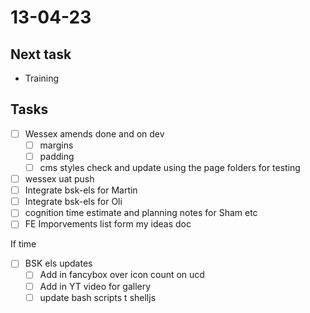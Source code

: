 # 13-04-23

## Next task
- Training

## Tasks

- [ ] Wessex amends done and on dev
  - [ ] margins
  - [ ] padding
  - [ ] cms styles check and update using the page folders for testing

- [ ] wessex uat push
- [ ] Integrate bsk-els for Martin
- [ ] Integrate bsk-els for Oli
- [ ] cognition time estimate and planning notes for Sham etc
- [ ] FE Imporvements list form my ideas doc

If time
- [ ] BSK els updates
  - [ ] Add in fancybox over icon count on ucd
  - [ ] Add in YT video for gallery
  - [ ] update bash scripts t shelljs
